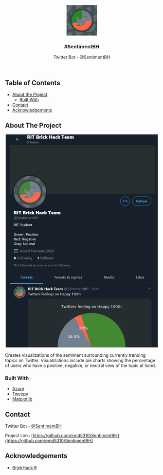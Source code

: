 
<!-- PROJECT LOGO -->
<br />
<p align="center">
  <a href="https://github.com/emd5310/SentimentBH">
    <img src="Profile.jpg" alt="Logo" width="100" height="100">
  </a>

  <h3 align="center">#SentimentBH</h3>

  <p align="center">
    Twitter Bot - @SentimentBH
    <br />
    <br />
    <br />
  </p>
</p>



<!-- TABLE OF CONTENTS -->
## Table of Contents

* [About the Project](#about-the-project)
  * [Built With](#built-with)
* [Contact](#contact)
* [Acknowledgements](#acknowledgements)



<!-- ABOUT THE PROJECT -->
## About The Project

<p align="center">
  <a href="https://github.com/emd5310/SentimentBH">
    <img src="Preview.png" alt="Logo" width="500" height="700">
  </a>

Creates visualizations of the sentiment surrounding currently trending topics on Twitter.
Visualizations include pie charts showing the percentage of users who have a positive, negative, or neutral view of the
topic at hand.


### Built With

* [Azure](https://azure.microsoft.com/en-us/)
* [Tweepy](https://www.tweepy.org/)
* [Matplotlib](https://matplotlib.org/)


<!-- CONTACT -->
## Contact

Twitter Bot - [@SentimentBH](https://twitter.com/SentimentBH)

Project Link: [https://github.com/emd5310/SentimentBH](https://github.com/emd5310/SentimentBH)



<!-- ACKNOWLEDGEMENTS -->
## Acknowledgements

* [BrickHack 6](https://brickhack.io)
